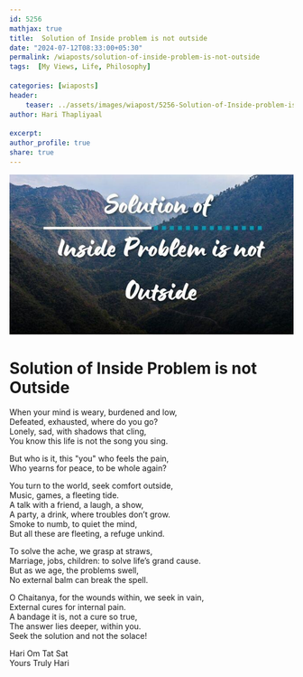 ```yaml
---        
id: 5256 
mathjax: true        
title:  Solution of Inside problem is not outside          
date: "2024-07-12T08:33:00+05:30"        
permalink: /wiaposts/solution-of-inside-problem-is-not-outside     
tags:  [My Views, Life, Philosophy]         
        
categories: [wiaposts] 
header:        
    teaser: ../assets/images/wiapost/5256-Solution-of-Inside-problem-is-not-outside.jpg        
author: Hari Thapliyaal        

excerpt:        
author_profile: true        
share: true        
---        
```

        
![Solution of Inside problem is not outside](../assets/images/wiapost/5256-Solution-of-Inside-problem-is-not-outside.jpg)             
		
# Solution of Inside Problem is not Outside   
   
When your mind is weary, burdened and low,   
Defeated, exhausted, where do you go?   
Lonely, sad, with shadows that cling,   
You know this life is not the song you sing.   
   
But who is it, this "you" who feels the pain,   
Who yearns for peace, to be whole again?   
   
You turn to the world, seek comfort outside,   
Music, games, a fleeting tide.   
A talk with a friend, a laugh, a show,   
A party, a drink, where troubles don’t grow.   
Smoke to numb, to quiet the mind,   
But all these are fleeting, a refuge unkind.   
   
To solve the ache, we grasp at straws,   
Marriage, jobs, children: to solve life’s grand cause.   
But as we age, the problems swell,   
No external balm can break the spell.   
   
O Chaitanya, for the wounds within, we seek in vain,   
External cures for internal pain.   
A bandage it is, not a cure so true,   
The answer lies deeper, within you.   
Seek the solution and not the solace!   


Hari Om Tat Sat   
Yours Truly Hari 

 